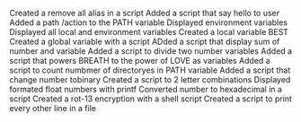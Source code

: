 Created a remove all alias in a script
Added a script that say hello to user
Added a path /action to the PATH variable
Displayed environment variables
Displayed all local and environment variables 
Created a local variable BEST 
Created a global variable with a script
ADded a script that display sum of number and variable
Added a script to divide two number variables
Added a script that powers BREATH to the power of LOVE as variables
Added a script to count numbmer of directoryes in PATH variable
Added a script that change number tobinary
Created a script to 2 letter combinations
Displayed formated float numbers with printf
Converted number to hexadecimal in a script
Created a rot-13 encryption with a shell script
Created a script to print every other line in a file
